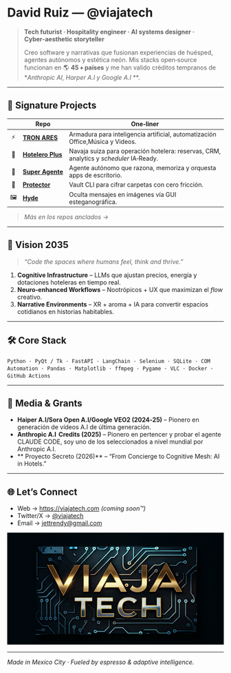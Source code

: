 # David Ruiz — **@viajatech**

> **Tech futurist · Hospitality engineer · AI systems designer · Cyber‑aesthetic storyteller**
>
> Creo software y narrativas que fusionan experiencias de huésped, agentes autónomos y estética neón. Mis stacks open‑source funcionan en 🌎 **45 + países** y me han valido créditos tempranos de **Anthropic AI, Harper A.I y Google A.I* **.

---

## 🚀 Signature Projects

| | Repo | One‑liner |
| :-: | --- | --- |
| ⚡ | **[TRON ARES](https://github.com/viajatech/ARES)** | Armadura para inteligencia artificial, automatización Office,Música y Videos. |
| 🏨 | **[Hotelero Plus](https://github.com/viajatech/HoteleroPlus)** | Navaja suiza para operación hotelera: reservas, CRM, analytics y *scheduler* IA‑Ready. |
| 🤖 | **[Super Agente](https://github.com/viajatech/SuperAgente)** | Agente autónomo que razona, memoriza y orquesta apps de escritorio. |
| 🔐 | **[Protector](https://github.com/viajatech/Protector)** | Vault CLI para cifrar carpetas con cero fricción. |
| 🖼️ | **[Hyde](https://github.com/viajatech/Hyde)** | Oculta mensajes en imágenes vía GUI esteganográfica. |

> *Más en los repos anclados →*

---

## 🔭 Vision 2035

> *“Code the spaces where humans feel, think and thrive.”*

1. **Cognitive Infrastructure** – LLMs que ajustan precios, energía y dotaciones hoteleras en tiempo real.  
2. **Neuro‑enhanced Workflows** – Nootrópicos + UX que maximizan el *flow* creativo.  
3. **Narrative Environments** – XR + aroma + IA para convertir espacios cotidianos en historias habitables.

---

## 🛠 Core Stack

`Python · PyQt / Tk · FastAPI · LangChain · Selenium · SQLite · COM Automation · Pandas · Matplotlib · ffmpeg · Pygame · VLC · Docker · GitHub Actions`

---

## 📜 Media & Grants

- **Haiper A.I/Sora Open A.I/Google VEO2 (2024‑25)** – Pionero en generación de vídeos A.I de última generación.  
- **Anthropic A.I  Credits (2025)** – Pionero en pertencer y probar el agente CLAUDE CODE, soy uno de los seleccionados a nivel mundial por Anthropic A.I.
- ** Proyecto Secreto (2026)** – “From Concierge to Cognitive Mesh: AI in Hotels.”

---

## 🌐 Let’s Connect

- Web → <https://viajatech.com> *(coming soon™)*  
- Twitter/X → [@viajatech](https://twitter.com/viajatech)  
- Email → <jettrendy@gmail.com>

<p align="center">
  <img src="https://github.com/viajatech/viajatech/blob/main/VIAJA%20TECH%20WALL.png" width="720" alt="Viaja Tech neon wall banner"/>
</p>

---

*Made in Mexico City · Fueled by espresso & adaptive intelligence.*

